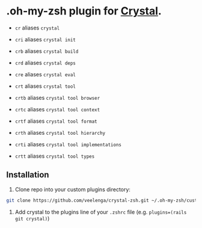 # .oh-my-zsh plugin for [Crystal](https://github.com/manastech/crystal).

* `cr` aliases `crystal`

* `cri` aliases `crystal init`

* `crb` aliases `crystal build`

* `crd` aliases `crystal deps`

* `cre` aliases `crystal eval`

* `crt` aliases `crystal tool`

* `crtb` aliases `crystal tool browser`

* `crtc` aliases `crystal tool context`

* `crtf` aliases `crystal tool format`

* `crth` aliases `crystal tool hierarchy`

* `crti` aliases `crystal tool implementations`

* `crtt` aliases `crystal tool types`

## Installation

1. Clone repo into your custom plugins directory:
  ```sh
  git clone https://github.com/veelenga/crystal-zsh.git ~/.oh-my-zsh/custom/plugins/crystal
  ```

1. Add crystal to the plugins line of your `.zshrc` file (e.g. `plugins=(rails git crystal)`)
